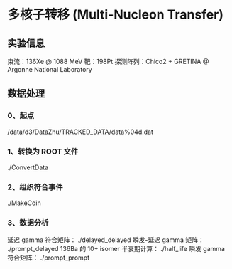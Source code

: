 # 多核子转移 (Multi-Nucleon Transfer)

## 实验信息

束流：136Xe @ 1088 MeV
靶：198Pt
探测阵列：Chico2 + GRETINA @ Argonne National Laboratory

## 数据处理

### 0、起点
/data/d3/DataZhu/TRACKED_DATA/data%04d.dat

### 1、转换为 ROOT 文件
./ConvertData

### 2、组织符合事件
./MakeCoin

### 3、数据分析
延迟 gamma 符合矩阵：           ./delayed_delayed
瞬发-延迟 gamma 矩阵：           ./prompt_delayed
136Ba 的 10+ isomer 半衰期计算：    ./half_life
瞬发 gamma 符合矩阵：           ./prompt_prompt